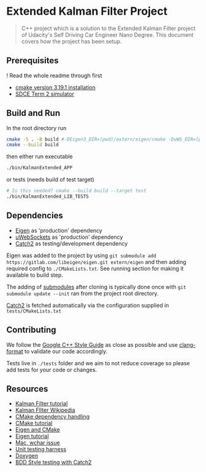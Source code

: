 # Extended Kalman Filter Project

> C++ project which is a solution to the Extended Kalman Filter project of Udacity's Self Driving Car Engineer Nano Degree. This document covers how the project has been setup.

## Prerequisites

! Read the whole readme through first

- [cmake version 3.19.1 installation](https://cmake.org/install/)
- [SDCE Term 2 simulator](https://github.com/udacity/self-driving-car-sim/releases)

## Build and Run

In the root directory run

```bash
cmake -S . -B build #-DEigen3_DIR=(pwd)/extern/eigen/cmake -DuWS_DIR=(pwd)/extern/uWebSockets
cmake --build build
```

then either run executable

```bash
./bin/KalmanExtended_APP
```

or tests (needs build of test target)

```bash
# Is this needed? cmake --build build --target test
./bin/KalmanExtended_LIB_TESTS
```

## Dependencies

- [Eigen](https://eigen.tuxfamily.org/dox-devel/index.html) as 'production' dependency
- [uWebSockets](https://github.com/uNetworking/uWebSockets) as 'production' dependency
- [Catch2](https://github.com/catchorg/Catch2.git) as testing/development dependency

Eigen was added to the project by using `git submodule add https://gitlab.com/libeigen/eigen.git extern/eigen` and then adding required config to `./CMakeLists.txt`. See running section for making it available to build step.

The adding of [submodules](https://git-scm.com/book/en/v2/Git-Tools-Submodules) after cloning is typically done once with `git submodule update --init` ran from the project root directory.

<!-- TBD now through docker uWebSockets was added to the project by using `git submodule add https://github.com/uNetworking/uWebSockets extern/uWebSockets` and then adding required config to `CMakeLists.txt`. See running section for making it available to build step. -->

[Catch2](https://github.com/catchorg/Catch2.git) is fetched automatically via the configuration supplied in `tests/CMakeLists.txt`





## Contributing

We follow the [Google C++ Style Guide](https://google.github.io/styleguide/cppguide.html) as close as possible and use [clang-format](https://clang.llvm.org/docs/ClangFormat.html) to validate our code accordingly.

Tests live in `./tests` folder and we aim to not reduce coverage so please add tests for your code or changes.

## Resources

- [Kalman Filter tutorial](https://www.kalmanfilter.net/)
- [Kalman FIlter Wikipedia](https://en.wikipedia.org/wiki/Kalman_filter)
- [CMake dependency handling](https://foonathan.net/2016/07/cmake-dependency-handling/)
- [CMake tutorial](https://cmake.org/cmake/help/latest/guide/tutorial/index.html)
- [Eigen and CMake](http://eigen.tuxfamily.org/dox/TopicCMakeGuide.html)
- [Eigen tutorial](https://dritchie.github.io/csci2240/assignments/eigen_tutorial.pdf)
- [Mac, wchar issue](https://mhmethun.wordpress.com/2018/11/23/how-to-fix-c-cwchar-fatal-error-wchar-h-no-such-file-or-directory/)
- [Unit testing harness](https://wingman-sw.com/articles/tdd-legacy-c)
- [Doxygen](https://www.doxygen.nl/manual/docblocks.html)
- [BDD Style testing with Catch2](http://www.electronvector.com/blog/using-catch-to-write-bdd-style-unit-tests-for-c)